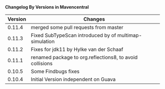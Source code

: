 **Changelog By Versions in Mavencentral**

|Version|Changes|
|-------|-------|
|0.11.4|merged some pull requests from master|
|0.11.3|Fixed SubTypeScan introduced by of multimap-simulation|
|0.11.2|Fixes for jdk11 by Hylke van der Schaaf|
|0.11.1|renamed package to org.reflections8, to avoid collisions|
|0.10.5|Some Findbugs fixes|
|0.10.4|Initial Version independent on Guava|
